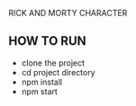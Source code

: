 RICK AND MORTY CHARACTER

## HOW TO RUN
* clone the project
* cd project directory
* npm install
* npm start
